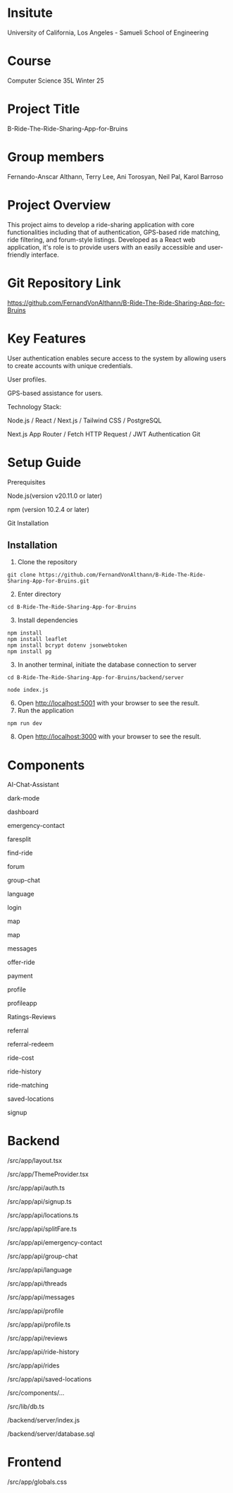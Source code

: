 # Insitute

University of California, Los Angeles - Samueli School of Engineering

# Course

Computer Science 35L Winter 25

# Project Title

B-Ride-The-Ride-Sharing-App-for-Bruins

# Group members

Fernando-Anscar Althann,
Terry Lee,
Ani Torosyan,
Neil Pal,
Karol Barroso

# Project Overview

This project aims to develop a ride-sharing application with core functionalities including that of authentication, GPS-based ride matching, ride filtering, and forum-style listings. Developed as a React web application, it's role is to provide users with an easily accessible and user-friendly interface.

# Git Repository Link

https://github.com/FernandVonAlthann/B-Ride-The-Ride-Sharing-App-for-Bruins

# Key Features

User authentication enables secure access to the system by allowing users to create accounts with unique credentials.

User profiles.

GPS-based assistance for users.

Technology Stack:

Node.js / React / Next.js / Tailwind CSS / PostgreSQL

Next.js App Router / Fetch HTTP Request / JWT Authentication
Git

# Setup Guide

Prerequisites

Node.js(version v20.11.0 or later)

npm (version 10.2.4 or later)

Git Installation

## Installation

1. Clone the repository
```
git clone https://github.com/FernandVonAlthann/B-Ride-The-Ride-Sharing-App-for-Bruins.git
```

2. Enter directory
```
cd B-Ride-The-Ride-Sharing-App-for-Bruins
```
3. Install dependencies
```
npm install
npm install leaflet
npm install bcrypt dotenv jsonwebtoken
npm install pg
```
3. In another terminal, initiate the database connection to server
```
cd B-Ride-The-Ride-Sharing-App-for-Bruins/backend/server
```
```
node index.js
```
6. Open [http://localhost:5001](http://localhost:5001) with your browser to see the result.
7. Run the application
```
npm run dev
```
8. Open [http://localhost:3000](http://localhost:3000) with your browser to see the result.


# Components

AI-Chat-Assistant

dark-mode

dashboard

emergency-contact

faresplit

find-ride

forum

group-chat

language

login

map

map

messages

offer-ride

payment

profile

profileapp

Ratings-Reviews

referral

referral-redeem

ride-cost

ride-history

ride-matching

saved-locations

signup

# Backend

/src/app/layout.tsx

/src/app/ThemeProvider.tsx

/src/app/api/auth.ts

/src/app/api/signup.ts

/src/app/api/locations.ts

/src/app/api/splitFare.ts

/src/app/api/emergency-contact

/src/app/api/group-chat

/src/app/api/language

/src/app/api/threads

/src/app/api/messages

/src/app/api/profile

/src/app/api/profile.ts

/src/app/api/reviews

/src/app/api/ride-history

/src/app/api/rides

/src/app/api/saved-locations

/src/components/...

/src/lib/db.ts

/backend/server/index.js

/backend/server/database.sql

# Frontend

/src/app/globals.css
